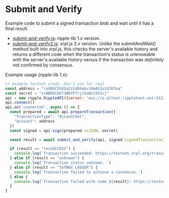 # Submit and Verify

Example code to submit a signed transaction blob and wait until it has a final result.

- [submit-and-verify.js](js/submit-and-verify.js): ripple-lib 1.x version.
- [submit-and-verify2.js](js/submit-and-verify2.js): xrpl.js 2.x version. Unlike the submitAndWait() method built into xrpl.js, this checks the server's available history and returns a different code when the transaction's status is unknowable with the server's available history versus if the transaction was _definitely_ not confirmed by consensus.

Example usage (ripple-lib 1.x):

```js
// example testnet creds. Don't use for real
const address = "raXDGCShEGqYz2d94qkv1UmAh2uJd3UTea"
const secret = "ssNBEKCkEY3W6YFfrjcSoNit91Vvj"
api = new ripple.RippleAPI({server: 'wss://s.altnet.rippletest.net:51233'})
api.connect()
api.on('connected', async () => {
  const prepared = await api.prepareTransaction({
    "TransactionType": "AccountSet",
    "Account": address
  })
  const signed = api.sign(prepared.txJSON, secret)

  const result = await submit_and_verify(api, signed.signedTransaction)

  if (result == "tesSUCCESS") {
    console.log(`Transaction succeeded: https://testnet.xrpl.org/transactions/${signed.id}`)
  } else if (result == "unknown") {
    console.log(`Transaction status unknown. `)
  } else if (result == "tefMAX_LEDGER") {
    console.log(`Transaction failed to achieve a consensus.`)
  } else {
    console.log(`Transaction failed with code ${result}: https://testnet.xrpl.org/transactions/${signed.id}`)
  }
}
```
